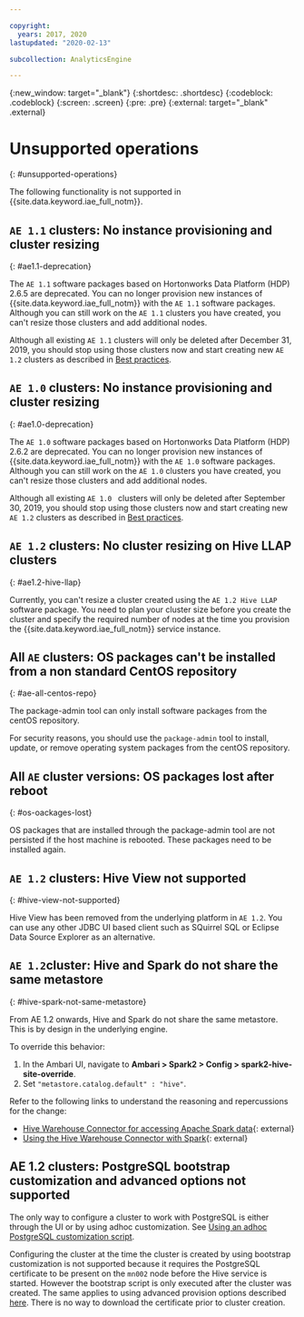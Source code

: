 ```yaml
---

copyright:
  years: 2017, 2020
lastupdated: "2020-02-13"

subcollection: AnalyticsEngine

---
```


<!-- Attribute definitions -->
{:new_window: target="_blank"}
{:shortdesc: .shortdesc}
{:codeblock: .codeblock}
{:screen: .screen}
{:pre: .pre}
{:external: target="_blank" .external}


# Unsupported operations
{: #unsupported-operations}

The following functionality is not supported in {{site.data.keyword.iae_full_notm}}.

## `AE 1.1` clusters: No instance provisioning and cluster resizing
{: #ae1.1-deprecation}

The `AE 1.1` software packages based on Hortonworks Data Platform (HDP) 2.6.5 are deprecated. You can no longer provision new instances of {{site.data.keyword.iae_full_notm}} with the `AE 1.1` software packages. Although you can still work on the `AE 1.1` clusters you have created, you can't resize those clusters and add additional nodes.

Although all existing `AE 1.1` clusters will only be deleted after December 31, 2019, you should stop using those clusters now and start creating new `AE 1.2` clusters as described in [Best practices](/docs/AnalyticsEngine?topic=AnalyticsEngine-best-practices).

## `AE 1.0` clusters: No instance provisioning and cluster resizing
{: #ae1.0-deprecation}

The `AE 1.0` software packages based on Hortonworks Data Platform (HDP) 2.6.2 are deprecated. You can no longer provision new instances of {{site.data.keyword.iae_full_notm}} with the `AE 1.0` software packages. Although you can still work on the `AE 1.0` clusters you have created, you can't resize those clusters and add additional nodes.

Although all existing `AE 1.0 ` clusters will only be deleted after September 30, 2019, you should stop using those clusters now and start creating new `AE 1.2` clusters as described in [Best practices](/docs/AnalyticsEngine?topic=AnalyticsEngine-best-practices).

## `AE 1.2` clusters: No cluster resizing on Hive LLAP clusters
{: #ae1.2-hive-llap}

Currently, you can't resize a cluster created using the `AE 1.2 Hive LLAP` software package. You need to plan your cluster size before you create the  cluster and specify the required number of nodes at the time you provision the {{site.data.keyword.iae_full_notm}} service instance.

## All `AE` clusters: OS packages can't be installed from a non standard CentOS repository
{: #ae-all-centos-repo}

The package-admin tool can only install software packages from the centOS repository.

For security reasons, you should use the `package-admin` tool to install, update, or remove operating system packages from the centOS repository.

## All `AE` cluster versions: OS packages lost after reboot
{: #os-oackages-lost}

OS packages that are installed through the package-admin tool are not persisted if the host machine is rebooted. These packages need to be installed again.  

## `AE 1.2` clusters: Hive View not supported
{: #hive-view-not-supported}

Hive View has been removed from the underlying platform in `AE 1.2`. You can use any other JDBC UI based client such as SQuirrel SQL or Eclipse Data Source Explorer as an alternative.

## `AE 1.2`cluster: Hive and Spark do not share the same metastore
{: #hive-spark-not-same-metastore}

From AE 1.2 onwards, Hive and Spark do not share the same metastore. This is by design in the underlying engine.

To override this behavior:
1. In the Ambari UI, navigate to **Ambari > Spark2 > Config > spark2-hive-site-override**.
1. Set `"metastore.catalog.default" : "hive"`.

Refer to the following links to understand the reasoning and repercussions for the change:
- [Hive Warehouse Connector for accessing Apache Spark data](https://docs.cloudera.com/HDPDocuments/HDP3/HDP-3.1.4/integrating-hive/content/hive_hivewarehouseconnector_for_handling_apache_spark_data.html){: external}
- [Using the Hive Warehouse Connector with Spark](https://docs.cloudera.com/HDPDocuments/HDP3/HDP-3.1.4/developing-spark-applications/content/using_spark_hive_warehouse_connector.html){: external}

## AE 1.2 clusters: PostgreSQL bootstrap customization and advanced options not supported

The only way to configure a cluster to work with PostgreSQL is either through the UI or by using adhoc customization. See [Using an adhoc PostgreSQL customization script](/docs/AnalyticsEngine?topic=AnalyticsEngine-working-with-hive#configuring-a-cluster-to-work-with-postgresql).

Configuring the cluster at the time the cluster is created by using bootstrap customization is not supported because it requires the PostgreSQL certificate to be present on the `mn002` node before the Hive service is started. However the bootstrap script is only executed after the cluster was created. The same applies to using advanced provision options described [here](/docs/AnalyticsEngine?topic=AnalyticsEngine-advanced-provisioning-options). There is no way to download the certificate prior to cluster creation.
